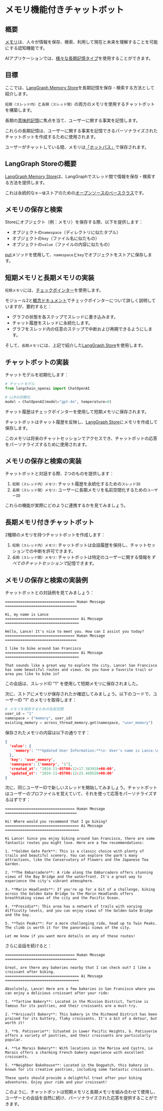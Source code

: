 # メモリ機能付きチャットボット

## 概要

[メモリ](https://pmc.ncbi.nlm.nih.gov/articles/PMC10410470/)は、人々が情報を保存、検索、利用して現在と未来を理解することを可能にする認知機能です。

AIアプリケーションでは、[様々な長期記憶タイプ](https://langchain-ai.github.io/langgraph/concepts/memory/#memory)を使用することができます。

## 目標

ここでは、[LangGraph Memory Store](https://langchain-ai.github.io/langgraph/reference/store/#langgraph.store.base.BaseStore)を長期記憶を保存・検索する方法として紹介します。

`短期（スレッド内）`と`長期（スレッド間）`の両方のメモリを使用するチャットボットを構築します。

長期の[意味的記憶](https://langchain-ai.github.io/langgraph/concepts/memory/#semantic-memory)に焦点を当て、ユーザーに関する事実を記憶します。

これらの長期記憶は、ユーザーに関する事実を記憶できるパーソナライズされたチャットボットを作成するために使用されます。

ユーザーがチャットしている間、メモリは[「ホットパス」](https://langchain-ai.github.io/langgraph/concepts/memory/#writing-memories)で保存されます。

## LangGraph Storeの概要

[LangGraph Memory Store](https://langchain-ai.github.io/langgraph/reference/store/#langgraph.store.base.BaseStore)は、LangGraphでスレッド間で情報を保存・検索する方法を提供します。

これは永続的な`キー値`ストアのための[オープンソースのベースクラス](https://blog.langchain.dev/launching-long-term-memory-support-in-langgraph/)です。

## メモリの保存と検索

Storeにオブジェクト（例：メモリ）を保存する際、以下を提供します：

- オブジェクトの`namespace`（ディレクトリに似たタプル）
- オブジェクトの`key`（ファイル名に似たもの）
- オブジェクトの`value`（ファイルの内容に似たもの）

[put](https://langchain-ai.github.io/langgraph/reference/store/#langgraph.store.base.BaseStore.put)メソッドを使用して、`namespace`と`key`でオブジェクトをストアに保存します。

## 短期メモリと長期メモリの実装

`短期メモリ`には、[チェックポインター](https://langchain-ai.github.io/langgraph/concepts/persistence/#checkpointer-libraries)を使用します。

モジュール2と[概念ドキュメント](https://langchain-ai.github.io/langgraph/concepts/persistence/)でチェックポインターについて詳しく説明していますが、要約すると：

* グラフの状態を各ステップでスレッドに書き込みます。
* チャット履歴をスレッドに永続化します。
* グラフをスレッド内の任意のステップで中断および再開できるようにします。

そして、`長期メモリ`には、上記で紹介した[LangGraph Store](https://langchain-ai.github.io/langgraph/reference/store/#langgraph.store.base.BaseStore)を使用します。

## チャットボットの実装

チャットモデルを初期化します：

```python
# チャットモデル
from langchain_openai import ChatOpenAI

# LLMの初期化
model = ChatOpenAI(model="gpt-4o", temperature=0)
```

チャット履歴はチェックポインターを使用して短期メモリに保存されます。

チャットボットはチャット履歴を反映し、[LangGraph Store](https://langchain-ai.github.io/langgraph/reference/store/#langgraph.store.base.BaseStore)にメモリを作成して保存します。

このメモリは将来のチャットセッションでアクセスでき、チャットボットの応答をパーソナライズするために使用されます。

## メモリの保存と検索の実装

チャットボットと対話する際、2つのものを提供します：

1. `短期（スレッド内）メモリ`: チャット履歴を永続化するための`スレッドID`
2. `長期（スレッド間）メモリ`: ユーザーに長期メモリを名前空間化するための`ユーザーID`

これらの機能が実際にどのように連携するかを見てみましょう。

## 長期メモリ付きチャットボット

2種類のメモリを持つチャットボットを作成します：

1. `短期（スレッド内）メモリ`: チャットボットは会話履歴を保持し、チャットセッションでの中断を許可できます。
2. `長期（スレッド間）メモリ`: チャットボットは特定のユーザーに関する情報を*すべてのチャットセッションで*記憶できます。

## メモリの保存と検索の実装例

チャットボットとの対話例を見てみましょう：

```
================================ Human Message =================================

Hi, my name is Lance
================================== Ai Message ==================================

Hello, Lance! It's nice to meet you. How can I assist you today?
================================ Human Message =================================

I like to bike around San Francisco
================================== Ai Message ==================================

That sounds like a great way to explore the city, Lance! San Francisco has some beautiful routes and views. Do you have a favorite trail or area you like to bike in?
```

この会話は、スレッドID "1" を使用して短期メモリに保存されました。

次に、ストアにメモリが保存されたか確認してみましょう。以下のコードで、ユーザーID "1" のメモリを取得します：

```python
# メモリを保存するための名前空間
user_id = "1"
namespace = ("memory", user_id)
existing_memory = across_thread_memory.get(namespace, "user_memory")
```

保存されたメモリの内容は以下の通りです：

```json
{
  'value': {
    'memory': "**Updated User Information:**\n- User's name is Lance.\n- Likes to bike around San Francisco."
  },
  'key': 'user_memory',
  'namespace': ['memory', '1'],
  'created_at': '2024-11-05T00:12:17.383918+00:00',
  'updated_at': '2024-11-05T00:12:25.469528+00:00'
}
```

次に、同じユーザーIDで新しいスレッドを開始してみましょう。チャットボットはユーザーのプロファイルを覚えていて、それを使って応答をパーソナライズするはずです：

```
================================ Human Message =================================

Hi! Where would you recommend that I go biking?
================================== Ai Message ==================================

Hi Lance! Since you enjoy biking around San Francisco, there are some fantastic routes you might love. Here are a few recommendations:

1. **Golden Gate Park**: This is a classic choice with plenty of trails and beautiful scenery. You can explore the park's many attractions, like the Conservatory of Flowers and the Japanese Tea Garden.

2. **The Embarcadero**: A ride along the Embarcadero offers stunning views of the Bay Bridge and the waterfront. It's a great way to experience the city's vibrant atmosphere.

3. **Marin Headlands**: If you're up for a bit of a challenge, biking across the Golden Gate Bridge to the Marin Headlands offers breathtaking views of the city and the Pacific Ocean.

4. **Presidio**: This area has a network of trails with varying difficulty levels, and you can enjoy views of the Golden Gate Bridge and the bay.

5. **Twin Peaks**: For a more challenging ride, head up to Twin Peaks. The climb is worth it for the panoramic views of the city.

Let me know if you want more details on any of these routes!
```

さらに会話を続けると：

```
================================ Human Message =================================

Great, are there any bakeries nearby that I can check out? I like a croissant after biking.
================================== Ai Message ==================================

Absolutely, Lance! Here are a few bakeries in San Francisco where you can enjoy a delicious croissant after your ride:

1. **Tartine Bakery**: Located in the Mission District, Tartine is famous for its pastries, and their croissants are a must-try.

2. **Arsicault Bakery**: This bakery in the Richmond District has been praised for its buttery, flaky croissants. It's a bit of a detour, but worth it!

3. **b. Patisserie**: Situated in Lower Pacific Heights, b. Patisserie offers a variety of pastries, and their croissants are particularly popular.

4. **Le Marais Bakery**: With locations in the Marina and Castro, Le Marais offers a charming French bakery experience with excellent croissants.

5. **Neighbor Bakehouse**: Located in the Dogpatch, this bakery is known for its creative pastries, including some fantastic croissants.

These spots should provide a delightful treat after your biking adventures. Enjoy your ride and your croissant!
```

このように、チャットボットは短期メモリと長期メモリを組み合わせて使用し、ユーザーとの会話を自然に続け、パーソナライズされた応答を提供することができます。 